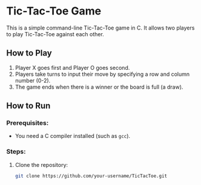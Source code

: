 # Tic-Tac-Toe Game

This is a simple command-line Tic-Tac-Toe game in C. It allows two players to play Tic-Tac-Toe against each other.

## How to Play

1. Player X goes first and Player O goes second.
2. Players take turns to input their move by specifying a row and column number (0-2).
3. The game ends when there is a winner or the board is full (a draw).

## How to Run

### Prerequisites:
- You need a C compiler installed (such as `gcc`).

### Steps:
1. Clone the repository:
   ```bash
   git clone https://github.com/your-username/TicTacToe.git
